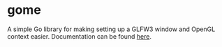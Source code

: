 gome
====

A simple Go library for making setting up a GLFW3 window and OpenGL context easier. Documentation can be found [here](http://godoc.org/github.com/snorredc/gome).
